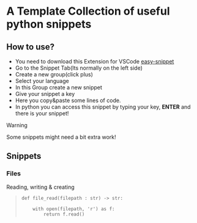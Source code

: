 # A Template Collection of useful python snippets

## How to use?

- You need to download this Extension for VSCode [easy-snippet](https://marketplace.visualstudio.com/items/?itemName=inu1255.easy-snippet)
- Go to the Snippet Tab(Its normally on the left side)
- Create a new group(click plus)
- Select your language
- In this Group create a new snippet
- Give your snippet a key
- Here you copy&paste some lines of code.
- In python you can access this snippet by typing your key, **ENTER** and there is your snippet!

> [!WARNING]
> Some snippets might need a bit extra work!

## Snippets

### Files

Reading, writing & creating

>```
> def file_read(filepath : str) -> str:
>     
>     with open(filepath, 'r') as f:
>         return f.read()
>```